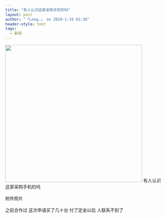 ```yaml
---
title: "有人认识这家采购手机的吗"
layout: post
author: "「Long.」 on 2020-1-19 02:38"
header-style: text
tags:
  - 新闻
---
```


<head></head>
<body>
 <ignore_js_op> 
  <img aid="1328153" src="https://bbs.boniu123.cc/data/attachment/forum/202001/18/162447ygazliastlnvhsvz.png" zoomfile="data/attachment/forum/202001/18/162447ygazliastlnvhsvz.png" file="data/attachment/forum/202001/18/162447ygazliastlnvhsvz.png" width="435" inpost="1"> 
  <div class="tip tip_4 aimg_tip" id="aimg_1328153_menu" style="position: absolute; display: none" disautofocus="true"> 
   <div class="xs0"> 
    <p><strong>youdu图片20200118162233.png</strong> <em class="xg1">(85.81 KB, 下载次数: 0)</em></p> 
    <p> <a href="forum.php?mod=attachment&amp;aid=MTMyODE1M3w1Mzg1N2NkMnwxNTc5MzkzNzczfDB8NTUzNDk0&amp;nothumb=yes" target="_blank">下载附件</a> &nbsp;<a href="javascript:;" onclick="showWindow(this.id, this.getAttribute('url'), 'get', 0);" id="savephoto_1328153" url="home.php?mod=spacecp&amp;ac=album&amp;op=saveforumphoto&amp;aid=1328153&amp;handlekey=savephoto_1328153">保存到相册</a> </p> 
    <p class="xg1 y"><span title="2020-1-18 16:24">昨天&nbsp;16:24</span> 上传</p> 
   </div> 
   <div class="tip_horn"></div> 
  </div> 
 </ignore_js_op> 有人认识这家采购手机的吗
 <br> 
 <br> 附件照片
 <br> 
 <br> 之前合作过 这次申请买了几十台 付了定金以后 人联系不到了 
 <br> 
 <br>
</body>


